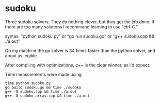 # sudoku

Three sudoku solvers. They do nothing clever, but they get the job done. If there are too many solutions I recommend learning to use "ctrl-C."

syntax: "python sudoku.py" or "go run sudoku.go" or "g++ sudoku.cpp && ./a.out"

On my machine the go solver is 34 times faster than the python solver, and about as legible.

After compiling with optimizations, c++ is the clear winner, as I'd expect.

Time measurements were made using:

```
time python sudoku.py
go build sudoku.go && time ./sudoku
g++ -O sudoku.cpp && time ./a.out
g++ -O sudoku_array.cpp && time ./a.out
```

